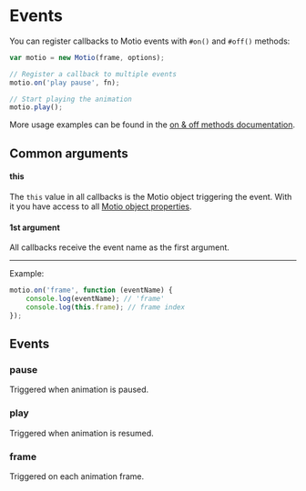 # Events

You can register callbacks to Motio events with `#on()` and `#off()` methods:

```js
var motio = new Motio(frame, options);

// Register a callback to multiple events
motio.on('play pause', fn);

// Start playing the animation
motio.play();
```

More usage examples can be found in the [on & off methods documentation](Methods.md#on).

## Common arguments

#### this

The `this` value in all callbacks is the Motio object triggering the event. With it you have access to all [Motio object properties](Properties.md).

#### 1st argument

All callbacks receive the event name as the first argument.

---

Example:

```js
motio.on('frame', function (eventName) {
	console.log(eventName); // 'frame'
	console.log(this.frame); // frame index
});
```

## Events

### pause

Triggered when animation is paused.

### play

Triggered when animation is resumed.

### frame

Triggered on each animation frame.